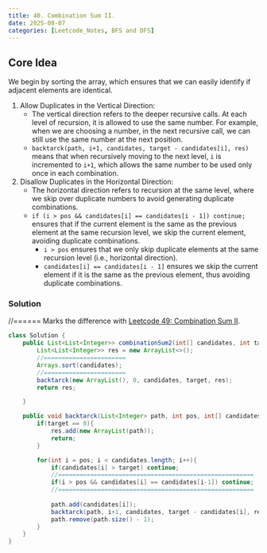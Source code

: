 ```yaml
---
title: 40. Combination Sum II.
date: 2025-08-07
categories: [Leetcode_Notes, BFS and DFS]
---
```


## Core Idea
We begin by sorting the array, which ensures that we can easily identify if adjacent elements are identical.  

1. Allow Duplicates in the Vertical Direction:
   - The vertical direction refers to the deeper recursive calls. At each level of recursion, it is allowed to use the same number. For example, when we are choosing a number, in the next recursive call, we can still use the same number at the next position.
   - `backtarck(path, i+1, candidates, target - candidates[i], res)` means that when recursively moving to the next level, `i` is incremented to `i+1`, which allows the same number to be used only once in each combination.
2. Disallow Duplicates in the Horizontal Direction:
   - The horizontal direction refers to recursion at the same level, where we skip over duplicate numbers to avoid generating duplicate combinations.
   - `if (i > pos && candidates[i] == candidates[i - 1]) continue;` ensures that if the current element is the same as the previous element at the same recursion level, we skip the current element, avoiding duplicate combinations.
     - `i > pos` ensures that we only skip duplicate elements at the same recursion level (i.e., horizontal direction). 
     - `candidates[i] == candidates[i - 1]` ensures we skip the current element if it is the same as the previous element, thus avoiding duplicate combinations.

### Solution
//====== Marks the difference with [Leetcode 49: Combination Sum II]().
```java
class Solution {
    public List<List<Integer>> combinationSum2(int[] candidates, int target) {
        List<List<Integer>> res = new ArrayList<>();
        //=======================
        Arrays.sort(candidates);
        //=======================
        backtarck(new ArrayList(), 0, candidates, target, res);
        return res;

    }

    public void backtarck(List<Integer> path, int pos, int[] candidates, int target, List<List<Integer>> res){
        if(target == 0){
            res.add(new ArrayList(path));
            return;
        }

        for(int i = pos; i < candidates.length; i++){
            if(candidates[i] > target) continue;
            //=======================================================
            if(i > pos && candidates[i] == candidates[i-1]) continue;
            //=======================================================
            
            path.add(candidates[i]);
            backtarck(path, i+1, candidates, target - candidates[i], res);
            path.remove(path.size() - 1);
        }
    }
}
```